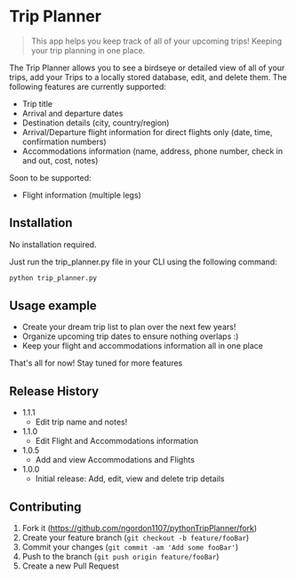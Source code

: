 # Trip Planner
> This app helps you keep track of all of your upcoming trips! Keeping your trip planning in one place.

The Trip Planner allows you to see a birdseye or detailed view of all of your trips, add your Trips to a locally stored database, edit, and delete them. The following features are currently supported:
* Trip title
* Arrival and departure dates
* Destination details (city, country/region)
* Arrival/Departure flight information for direct flights only (date, time, confirmation numbers)
* Accommodations information (name, address, phone number, check in and out, cost, notes)

Soon to be supported:
* Flight information (multiple legs)

## Installation

No installation required.

Just run the trip_planner.py file in your CLI using the following command:

```sh
python trip_planner.py
```

## Usage example

* Create your dream trip list to plan over the next few years!
* Organize upcoming trip dates to ensure nothing overlaps :)
* Keep your flight and accommodations information all in one place

That's all for now! Stay tuned for more features

## Release History
* 1.1.1
  * Edit trip name and notes!
* 1.1.0
  * Edit Flight and Accommodations information
* 1.0.5
  * Add and view Accommodations and Flights 
* 1.0.0
    * Initial release: Add, edit, view and delete trip details 


## Contributing

1. Fork it (<https://github.com/ngordon1107/pythonTripPlanner/fork>)
2. Create your feature branch (`git checkout -b feature/fooBar`)
3. Commit your changes (`git commit -am 'Add some fooBar'`)
4. Push to the branch (`git push origin feature/fooBar`)
5. Create a new Pull Request

<!-- Markdown link & img dfn's -->
[npm-image]: https://img.shields.io/npm/v/datadog-metrics.svg?style=flat-square
[npm-url]: https://npmjs.org/package/datadog-metrics
[npm-downloads]: https://img.shields.io/npm/dm/datadog-metrics.svg?style=flat-square
[travis-image]: https://img.shields.io/travis/dbader/node-datadog-metrics/master.svg?style=flat-square
[travis-url]: https://travis-ci.org/dbader/node-datadog-metrics
[wiki]: https://github.com/yourname/yourproject/wiki